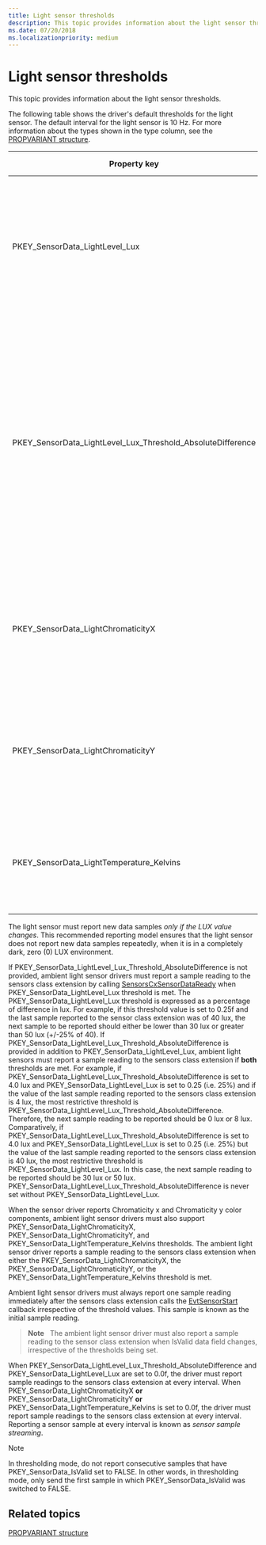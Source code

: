 ```yaml
---
title: Light sensor thresholds
description: This topic provides information about the light sensor thresholds.
ms.date: 07/20/2018
ms.localizationpriority: medium
---
```


# Light sensor thresholds


This topic provides information about the light sensor thresholds.

The following table shows the driver's default thresholds for the light sensor. The default interval for the light sensor is 10 Hz. For more information about the types shown in the type column, see the [PROPVARIANT structure](/windows/win32/api/propidlbase/ns-propidlbase-propvariant).

|Property key|Type|Required/Optional|Default value|Description|
|---|---|---|---|---|
|PKEY_SensorData_LightLevel_Lux|VT_R4|Required|0.25f|Minimum amount of change of illuminance required to reach the threshold, measured in percentages of lux. A value of 0.25f means 25% change in illuminance.|
|PKEY_SensorData_LightLevel_Lux_Threshold_AbsoluteDifference|VT_R4|Optional|1.0f|Minimum amount of change of illuminance required to reach the threshold, measured in lux. A value of 1.0f means 1 lux change in illuminance. <br>__Note:__ Implementing this threshold is highly recommended on portable devices as it helps reduce battery power consumption in low ambient light environments.|
|PKEY_SensorData_LightChromaticityX|VT_R4|Required if color is supported. Optional otherwise|0.01f|Minimum amount of change of the CIE 1931 x color coordinate required to reach the threshold, expressed as an absolute difference.|
|PKEY_SensorData_LightChromaticityY|VT_R4|Required if color is supported. Optional otherwise|0.01f|Minimum amount of change of the CIE 1931 y color coordinate required to reach the threshold, expressed as an absolute difference.|
|PKEY_SensorData_LightTemperature_Kelvins|VT_R4|Required if color is supported. Optional otherwise|50.0f|Minimum amount of change of the light temperature required to reach the threshold, measured in Kelvins.|

The light sensor must report new data samples *only if the LUX value changes*. This recommended reporting model ensures that the light sensor does not report new data samples repeatedly, when it is in a completely dark, zero (0) LUX environment.

If PKEY_SensorData_LightLevel_Lux_Threshold_AbsoluteDifference is not provided, ambient light sensor drivers must report a sample reading to the sensors class extension by calling [SensorsCxSensorDataReady](/windows-hardware/drivers/ddi/sensorscx/nf-sensorscx-sensorscxsensordataready) when PKEY_SensorData_LightLevel_Lux threshold is met. The PKEY_SensorData_LightLevel_Lux threshold is expressed as a percentage of difference in lux. For example, if this threshold value is set to 0.25f and the last sample reported to the sensor class extension was of 40 lux, the next sample to be reported should either be lower than 30 lux or greater than 50 lux (+/-25% of 40).
If PKEY_SensorData_LightLevel_Lux_Threshold_AbsoluteDifference is provided in addition to PKEY_SensorData_LightLevel_Lux, ambient light sensors must report a sample reading to the sensors class extension if __both__ thresholds are met. For example, if PKEY_SensorData_LightLevel_Lux_Threshold_AbsoluteDifference is set to 4.0 lux and PKEY_SensorData_LightLevel_Lux is set to 0.25 (i.e. 25%) and if the value of the last sample reading reported to the sensors class extension is 4 lux, the most restrictive threshold is PKEY_SensorData_LightLevel_Lux_Threshold_AbsoluteDifference. Therefore, the next sample reading to be reported should be 0 lux or 8 lux.
Comparatively, if PKEY_SensorData_LightLevel_Lux_Threshold_AbsoluteDifference is set to 4.0 lux and PKEY_SensorData_LightLevel_Lux is set to 0.25 (i.e. 25%) but the value of the last sample reading reported to the sensors class extension is 40 lux, the most restrictive threshold is PKEY_SensorData_LightLevel_Lux. In this case, the next sample reading to be reported should be 30 lux or 50 lux.
PKEY_SensorData_LightLevel_Lux_Threshold_AbsoluteDifference is never set without PKEY_SensorData_LightLevel_Lux.

When the sensor driver reports Chromaticity x and Chromaticity y color components, ambient light sensor drivers must also support PKEY_SensorData_LightChromaticityX, PKEY_SensorData_LightChromaticityY, and PKEY_SensorData_LightTemperature_Kelvins thresholds.
The ambient light sensor driver reports a sample reading to the sensors class extension when either the PKEY_SensorData_LightChromaticityX, the PKEY_SensorData_LightChromaticityY, or the PKEY_SensorData_LightTemperature_Kelvins threshold is met.

Ambient light sensor drivers must always report one sample reading immediately after the sensors class extension calls the [EvtSensorStart](/windows-hardware/drivers/ddi/sensorscx/ns-sensorscx-_sensor_controller_config) callback irrespective of the threshold values. This sample is known as the initial sample reading.

>**Note**   The ambient light sensor driver must also report a sample reading to the sensor class extension when IsValid data field changes, irrespective of the thresholds being set.

When PKEY_SensorData_LightLevel_Lux_Threshold_AbsoluteDifference and PKEY_SensorData_LightLevel_Lux are set to 0.0f, the driver must report sample readings to the sensors class extension at every interval.
When PKEY_SensorData_LightChromaticityX __or__ PKEY_SensorData_LightChromaticityY __or__ PKEY_SensorData_LightTemperature_Kelvins is set to 0.0f, the driver must report sample readings to the sensors class extension at every interval.
Reporting a sensor sample at every interval is known as *sensor sample streaming*.

>[!NOTE]
> In thresholding mode, do not report consecutive samples that have PKEY\_SensorData\_IsValid set to FALSE. In other words, in thresholding mode, only send the first sample in which PKEY\_SensorData\_IsValid was switched to FALSE.
 

## Related topics


[PROPVARIANT structure](/windows/win32/api/propidlbase/ns-propidlbase-propvariant)
